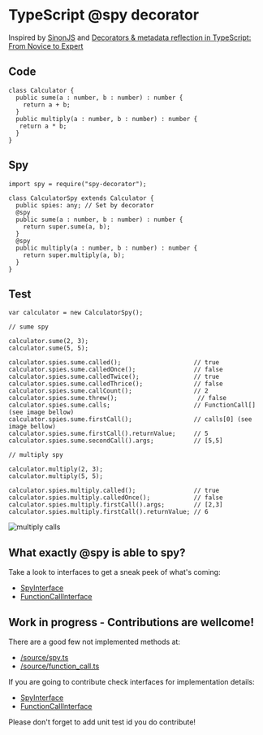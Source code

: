 # TypeScript @spy decorator

Inspired by [SinonJS](http://sinonjs.org/) and [Decorators & metadata reflection in TypeScript: From Novice to Expert](http://blog.wolksoftware.com/decorators-reflection-javascript-typescript)

## Code
```
class Calculator {
  public sume(a : number, b : number) : number {
    return a + b;
  }
  public multiply(a : number, b : number) : number {
   return a * b;
  }
}
```
## Spy

```
import spy = require("spy-decorator");

class CalculatorSpy extends Calculator {
  public spies: any; // Set by decorator
  @spy
  public sume(a : number, b : number) : number {
    return super.sume(a, b);
  }
  @spy
  public multiply(a : number, b : number) : number {
    return super.multiply(a, b);
  }
}
```
## Test
```
var calculator = new CalculatorSpy();

// sume spy

calculator.sume(2, 3);
calculator.sume(5, 5);

calculator.spies.sume.called();                    // true
calculator.spies.sume.calledOnce();                // false
calculator.spies.sume.calledTwice();               // true
calculator.spies.sume.calledThrice();              // false
calculator.spies.sume.callCount();                 // 2
calculator.spies.sume.threw();                      // false
calculator.spies.sume.calls;                       // FunctionCall[] (see image bellow)
calculator.spies.sume.firstCall();                 // calls[0] (see image bellow)
calculator.spies.sume.firstCall().returnValue;     // 5
calculator.spies.sume.secondCall().args;           // [5,5]

// multiply spy

calculator.multiply(2, 3);
calculator.multiply(5, 5);

calculator.spies.multiply.called();                // true
calculator.spies.multiply.calledOnce();            // false
calculator.spies.multiply.firstCall().args;        // [2,3]
calculator.spies.multiply.firstCall().returnValue; // 6
```
![multiply calls](https://upload.wikimedia.org/wikipedia/commons/a/a3/Multiply_calls.png)

## What exactly @spy is able to spy?
Take a look to interfaces to get a sneak peek of what's coming:
- [SpyInterface](https://github.com/remojansen/typescript-spy-decorator/tree/master/source/spy.d.ts)
- [FunctionCallInterface](https://github.com/remojansen/typescript-spy-decorator/tree/master/source/function_call.d.ts)


## Work in progress - Contributions are wellcome!

There are a good few not implemented methods at:
- [/source/spy.ts](https://github.com/remojansen/typescript-spy-decorator/tree/master/source/spy.ts)
- [/source/function_call.ts](https://github.com/remojansen/typescript-spy-decorator/tree/master/source/function_call.ts)

If you are going to contribute check interfaces for implementation details:
- [SpyInterface](https://github.com/remojansen/typescript-spy-decorator/tree/master/source/spy.d.ts)
- [FunctionCallInterface](https://github.com/remojansen/typescript-spy-decorator/tree/master/source/function_call.d.ts)

Please don't forget to add unit test id you do contribute!
